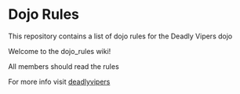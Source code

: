 Dojo Rules
==========

This repository contains a list of dojo rules for the Deadly Vipers dojo

Welcome to the dojo_rules wiki!

All members should read the rules

For more info visit [deadlyvipers](https://github.com/deadlyvipers)